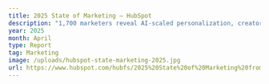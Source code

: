 ```yaml
---
title: 2025 State of Marketing – HubSpot
description: "1,700 marketers reveal AI-scaled personalization, creator collabs, and pod-based org structures driving growth. First-party data becomes the new jet fuel as cookies crumble."
year: 2025
month: April
type: Report
tag: Marketing
image: /uploads/hubspot-state-marketing-2025.jpg
url: https://www.hubspot.com/hubfs/2025%20State%20of%20Marketing%20from%20HubSpot.pdf
---
```

